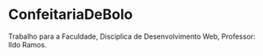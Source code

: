 # ConfeitariaDeBolo
Trabalho para a Faculdade, Disciplica de Desenvolvimento Web, Professor: Ildo Ramos.
